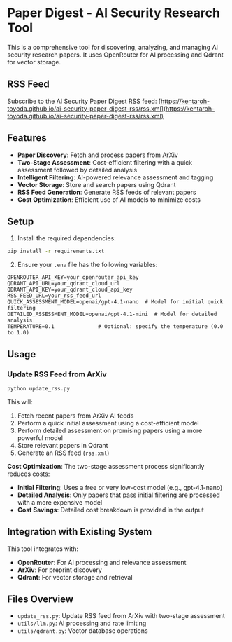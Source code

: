 # Paper Digest - AI Security Research Tool

This is a comprehensive tool for discovering, analyzing, and managing AI security research papers. It uses OpenRouter for AI processing and Qdrant for vector storage.

## RSS Feed

Subscribe to the AI Security Paper Digest RSS feed: [https://kentaroh-toyoda.github.io/ai-security-paper-digest-rss/rss.xml](https://kentaroh-toyoda.github.io/ai-security-paper-digest-rss/rss.xml)

## Features

- **Paper Discovery**: Fetch and process papers from ArXiv
- **Two-Stage Assessment**: Cost-efficient filtering with a quick assessment followed by detailed analysis
- **Intelligent Filtering**: AI-powered relevance assessment and tagging
- **Vector Storage**: Store and search papers using Qdrant
- **RSS Feed Generation**: Generate RSS feeds of relevant papers
- **Cost Optimization**: Efficient use of AI models to minimize costs

## Setup

1. Install the required dependencies:

```bash
pip install -r requirements.txt
```

2. Ensure your `.env` file has the following variables:

```
OPENROUTER_API_KEY=your_openrouter_api_key
QDRANT_API_URL=your_qdrant_cloud_url
QDRANT_API_KEY=your_qdrant_cloud_api_key
RSS_FEED_URL=your_rss_feed_url
QUICK_ASSESSMENT_MODEL=openai/gpt-4.1-nano  # Model for initial quick filtering
DETAILED_ASSESSMENT_MODEL=openai/gpt-4.1-mini  # Model for detailed analysis
TEMPERATURE=0.1              # Optional: specify the temperature (0.0 to 1.0)
```

## Usage

### Update RSS Feed from ArXiv

```bash
python update_rss.py
```

This will:

1. Fetch recent papers from ArXiv AI feeds
2. Perform a quick initial assessment using a cost-efficient model
3. Perform detailed assessment on promising papers using a more powerful model
4. Store relevant papers in Qdrant
5. Generate an RSS feed (`rss.xml`)

**Cost Optimization**: The two-stage assessment process significantly reduces costs:
- **Initial Filtering**: Uses a free or very low-cost model (e.g., gpt-4.1-nano)
- **Detailed Analysis**: Only papers that pass initial filtering are processed with a more expensive model
- **Cost Savings**: Detailed cost breakdown is provided in the output

## Integration with Existing System

This tool integrates with:

- **OpenRouter**: For AI processing and relevance assessment
- **ArXiv**: For preprint discovery
- **Qdrant**: For vector storage and retrieval

## Files Overview

- `update_rss.py`: Update RSS feed from ArXiv with two-stage assessment
- `utils/llm.py`: AI processing and rate limiting
- `utils/qdrant.py`: Vector database operations
